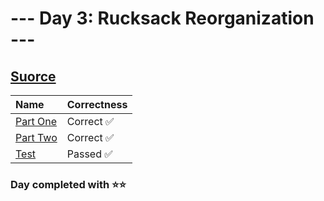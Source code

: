 # --- Day 3: Rucksack Reorganization ---

## [Suorce](http://adventofcode.com/2022/day/3)

| Name                                                                                      | Correctness |
| :---------------------------------------------------------------------------------------- | :---------- |
| [Part One](https://github.com/ssynowiec/AdventOfCode/blob/main/2022/Day%2003/part-one.js) | Correct ✅  |
| [Part Two](https://github.com/ssynowiec/AdventOfCode/blob/main/2022/Day%2003/part-two.js) | Correct ✅  |
| [Test](https://github.com/ssynowiec/AdventOfCode/blob/main/2022/Day%2003/test.js)         | Passed ✅   |

### Day completed with ⭐⭐
